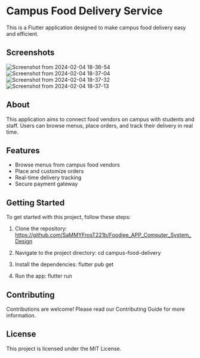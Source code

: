 # Campus Food Delivery Service

This is a Flutter application designed to make campus food delivery easy and efficient.

## Screenshots
![Screenshot from 2024-02-04 18-36-54](https://github.com/SaMMYFrosT221b/Foodiee_APP_Computer_System_Design/assets/64640663/d72b1ec8-c159-4048-b43f-8d0f0d8b9a84)
![Screenshot from 2024-02-04 18-37-04](https://github.com/SaMMYFrosT221b/Foodiee_APP_Computer_System_Design/assets/64640663/c2f0a4f1-bd32-43a8-a5a7-f69e1a78866a)
![Screenshot from 2024-02-04 18-37-32](https://github.com/SaMMYFrosT221b/Foodiee_APP_Computer_System_Design/assets/64640663/8346cf77-90a6-402b-84ed-971ec972fa27)
![Screenshot from 2024-02-04 18-37-13](https://github.com/SaMMYFrosT221b/Foodiee_APP_Computer_System_Design/assets/64640663/84169d54-f92a-4ed5-bdc6-ccb7ed1f01e1)

## About

This application aims to connect food vendors on campus with students and staff. Users can browse menus, place orders, and track their delivery in real time.

## Features

- Browse menus from campus food vendors
- Place and customize orders
- Real-time delivery tracking
- Secure payment gateway

## Getting Started

To get started with this project, follow these steps:

1. Clone the repository:
https://github.com/SaMMYFrosT221b/Foodiee_APP_Computer_System_Design

2. Navigate to the project directory:
cd campus-food-delivery

3. Install the dependencies:
flutter pub get

4. Run the app:
flutter run


## Contributing

Contributions are welcome! Please read our Contributing Guide for more information.

## License

This project is licensed under the MIT License.
